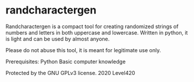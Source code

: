 # randcharactergen
Randcharactergen is a compact tool for creating randomized strings of numbers and letters in both uppercase and lowercase. Written in python, it is light and can be used by almost anyone. 

Please do not abuse this tool, it is meant for legitimate use only.

Prerequisites: 
Python
Basic computer knowledge

Protected by the GNU GPLv3 license. 
2020 Level420

